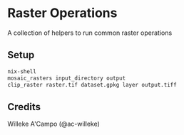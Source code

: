 # Raster Operations
A collection of helpers to run common raster operations

## Setup
```bash
nix-shell
mosaic_rasters input_directory output
clip_raster raster.tif dataset.gpkg layer output.tiff
```

## Credits
Willeke A'Campo (@ac-willeke)
